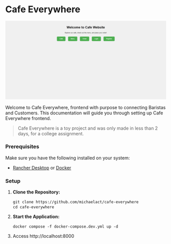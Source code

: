 # Cafe Everywhere

<p align="center">
  <img src="assets/home-page.jpeg"></img>
</p>

Welcome to Cafe Everywhere, frontend with purpose to connecting Baristas and Customers. This documentation will guide you through setting up Cafe Everywhere frontend.

> Cafe Everywhere is a toy project and was only made in less than 2 days, for a college assignment.
 
### Prerequisites

Make sure you have the following installed on your system:

- [Rancher Desktop](https://rancherdesktop.io/) or [Docker](https://docs.docker.com/engine/install/)

### Setup

1. **Clone the Repository:**
   ```shell
   git clone https://github.com/michaelact/cafe-everywhere
   cd cafe-everywhere
   ```

2. **Start the Application:**
   ```shell
   docker compose -f docker-compose.dev.yml up -d
   ```

3. Access http://localhost:8000
